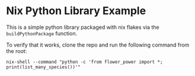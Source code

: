 # Nix Python Library Example

This is a simple python library packaged with nix flakes via the `buildPythonPackage` function.

To verify that it works, clone the repo and run the following command from the root:

```
nix-shell --command "python -c 'from flower_power import *; print(list_many_species())'"
```

